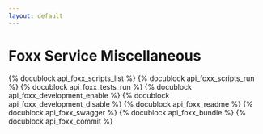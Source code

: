 ```yaml
---
layout: default
---
```

Foxx Service Miscellaneous
==========================
{% docublock api_foxx_scripts_list %}
{% docublock api_foxx_scripts_run %}
{% docublock api_foxx_tests_run %}
{% docublock api_foxx_development_enable %}
{% docublock api_foxx_development_disable %}
{% docublock api_foxx_readme %}
{% docublock api_foxx_swagger %}
{% docublock api_foxx_bundle %}
{% docublock api_foxx_commit %}
